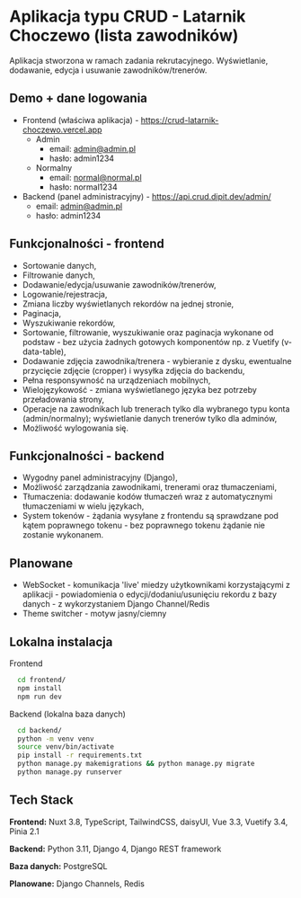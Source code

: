 # Aplikacja typu CRUD - Latarnik Choczewo (lista zawodników)

Aplikacja stworzona w ramach zadania rekrutacyjnego. Wyświetlanie, dodawanie, edycja i usuwanie zawodników/trenerów.



## Demo + dane logowania

- Frontend (właściwa aplikacja) - https://crud-latarnik-choczewo.vercel.app
    - Admin
        - email: admin@admin.pl
        - hasło: admin1234
    - Normalny
        - email: normal@normal.pl
        - hasło: normal1234
- Backend (panel administracyjny) - https://api.crud.dipit.dev/admin/
    - email: admin@admin.pl
    - hasło: admin1234



## Funkcjonalności - frontend

- Sortowanie danych,
- Filtrowanie danych,
- Dodawanie/edycja/usuwanie zawodników/trenerów,
- Logowanie/rejestracja,
- Zmiana liczby wyświetlanych rekordów na jednej stronie,
- Paginacja,
- Wyszukiwanie rekordów,
- Sortowanie, filtrowanie, wyszukiwanie oraz paginacja wykonane od podstaw - bez użycia żadnych gotowych komponentów np. z Vuetify (v-data-table),
- Dodawanie zdjęcia zawodnika/trenera - wybieranie z dysku, ewentualne przycięcie zdjęcie (cropper) i wysyłka zdjęcia do backendu,
- Pełna responsywność na urządzeniach mobilnych,
- Wielojęzykowość - zmiana wyświetlanego języka bez potrzeby przeładowania strony,
- Operacje na zawodnikach lub trenerach tylko dla wybranego typu konta (admin/normalny); wyświetlanie danych trenerów tylko dla adminów,
- Możliwość wylogowania się.

## Funkcjonalności - backend

- Wygodny panel administracyjny (Django),
- Możliwość zarządzania zawodnikami, trenerami oraz tłumaczeniami,
- Tłumaczenia: dodawanie kodów tłumaczeń wraz z automatycznymi tłumaczeniami w wielu językach,
- System tokenów - żądania wysyłane z frontendu są sprawdzane pod kątem poprawnego tokenu - bez poprawnego tokenu żądanie nie zostanie wykonanem.

## Planowane

- WebSocket - komunikacja 'live' miedzy użytkownikami korzystającymi z aplikacji - powiadomienia o edycji/dodaniu/usunięciu rekordu z bazy danych - z wykorzystaniem Django Channel/Redis
- Theme switcher - motyw jasny/ciemny



## Lokalna instalacja

Frontend

```bash
  cd frontend/
  npm install
  npm run dev
```
Backend (lokalna baza danych)

```bash
  cd backend/
  python -m venv venv
  source venv/bin/activate
  pip install -r requirements.txt
  python manage.py makemigrations && python manage.py migrate
  python manage.py runserver
```


    
## Tech Stack

**Frontend:** Nuxt 3.8, TypeScript, TailwindCSS, daisyUI, Vue 3.3, Vuetify 3.4, Pinia 2.1

**Backend:** Python 3.11, Django 4, Django REST framework

**Baza danych:** PostgreSQL

**Planowane:** Django Channels, Redis